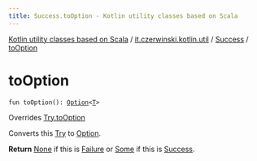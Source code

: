 ```yaml
---
title: Success.toOption - Kotlin utility classes based on Scala
---
```


[Kotlin utility classes based on Scala](../../index.html) / [it.czerwinski.kotlin.util](../index.html) / [Success](index.html) / [toOption](./to-option.html)

# toOption

`fun toOption(): `[`Option`](../-option/index.html)`<`[`T`](index.html#T)`>`

Overrides [Try.toOption](../-try/to-option.html)

Converts this [Try](../-try/index.html) to [Option](../-option/index.html).

**Return**
[None](../-none/index.html) if this is [Failure](../-failure/index.html) or [Some](../-some/index.html) if this is [Success](index.html).

